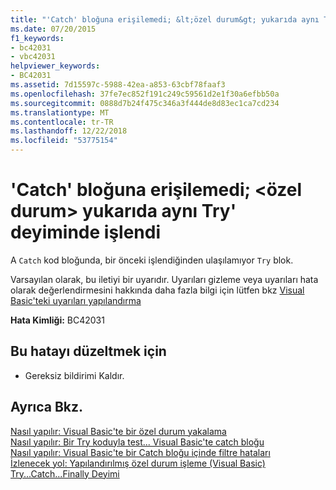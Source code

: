 ```yaml
---
title: "'Catch' bloğuna erişilemedi; &lt;özel durum&gt; yukarıda aynı Try' deyiminde işlendi"
ms.date: 07/20/2015
f1_keywords:
- bc42031
- vbc42031
helpviewer_keywords:
- BC42031
ms.assetid: 7d15597c-5988-42ea-a853-63cbf78faaf3
ms.openlocfilehash: 37fe7ec852f191c249c59561d2e1f30a6efbb50a
ms.sourcegitcommit: 0888d7b24f475c346a3f444de8d83ec1ca7cd234
ms.translationtype: MT
ms.contentlocale: tr-TR
ms.lasthandoff: 12/22/2018
ms.locfileid: "53775154"
---
```

# <a name="catch-block-never-reached-ltexceptiongt-handled-above-in-the-same-try-statement"></a>'Catch' bloğuna erişilemedi; &lt;özel durum&gt; yukarıda aynı Try' deyiminde işlendi
A `Catch` kod bloğunda, bir önceki işlendiğinden ulaşılamıyor `Try` blok.  
  
 Varsayılan olarak, bu iletiyi bir uyarıdır. Uyarıları gizleme veya uyarıları hata olarak değerlendirmesini hakkında daha fazla bilgi için lütfen bkz [Visual Basic'teki uyarıları yapılandırma](/visualstudio/ide/configuring-warnings-in-visual-basic)  
  
 **Hata Kimliği:** BC42031  
  
## <a name="to-correct-this-error"></a>Bu hatayı düzeltmek için  
  
-   Gereksiz bildirimi Kaldır.  
  
## <a name="see-also"></a>Ayrıca Bkz.  
 [Nasıl yapılır: Visual Basic'te bir özel durum yakalama](https://msdn.microsoft.com/library/f3063c89-d2bf-49b1-91b5-b87edfb18b95)  
 [Nasıl yapılır: Bir Try koduyla test... Visual Basic'te catch bloğu](https://msdn.microsoft.com/library/8368e205-ed73-4185-a247-af84fb4fafa9)  
 [Nasıl yapılır: Visual Basic'te bir Catch bloğu içinde filtre hataları](https://msdn.microsoft.com/library/85964d0a-56e7-4301-a96e-5eaea23b7b9b)  
 [İzlenecek yol: Yapılandırılmış özel durum işleme (Visual Basic)](https://msdn.microsoft.com/library/440da655-4b32-490b-8b16-bfe46f41fa76)  
 [Try...Catch...Finally Deyimi](../../visual-basic/language-reference/statements/try-catch-finally-statement.md)
